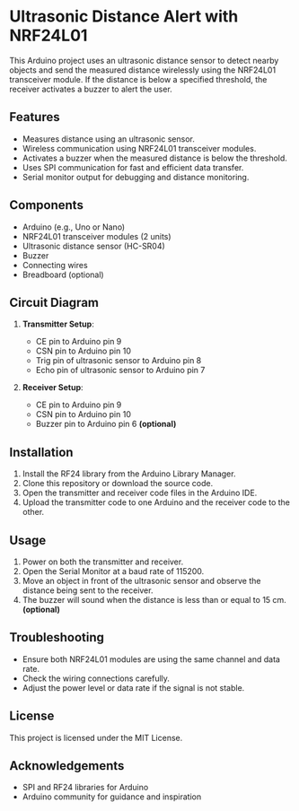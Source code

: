 # Ultrasonic Distance Alert with NRF24L01

This Arduino project uses an ultrasonic distance sensor to detect nearby objects and send the measured distance wirelessly using the NRF24L01 transceiver module. If the distance is below a specified threshold, the receiver activates a buzzer to alert the user.

## Features
- Measures distance using an ultrasonic sensor.
- Wireless communication using NRF24L01 transceiver modules.
- Activates a buzzer when the measured distance is below the threshold.
- Uses SPI communication for fast and efficient data transfer.
- Serial monitor output for debugging and distance monitoring.

## Components
- Arduino (e.g., Uno or Nano)
- NRF24L01 transceiver modules (2 units)
- Ultrasonic distance sensor (HC-SR04)
- Buzzer
- Connecting wires
- Breadboard (optional)

## Circuit Diagram
1. **Transmitter Setup**:
   - CE pin to Arduino pin 9
   - CSN pin to Arduino pin 10
   - Trig pin of ultrasonic sensor to Arduino pin 8
   - Echo pin of ultrasonic sensor to Arduino pin 7

2. **Receiver Setup**:
   - CE pin to Arduino pin 9
   - CSN pin to Arduino pin 10
   - Buzzer pin to Arduino pin 6 **(optional)**

## Installation
1. Install the RF24 library from the Arduino Library Manager.
2. Clone this repository or download the source code.
3. Open the transmitter and receiver code files in the Arduino IDE.
4. Upload the transmitter code to one Arduino and the receiver code to the other.

## Usage
1. Power on both the transmitter and receiver.
2. Open the Serial Monitor at a baud rate of 115200.
3. Move an object in front of the ultrasonic sensor and observe the distance being sent to the receiver.
4. The buzzer will sound when the distance is less than or equal to 15 cm. **(optional)**

## Troubleshooting
- Ensure both NRF24L01 modules are using the same channel and data rate.
- Check the wiring connections carefully.
- Adjust the power level or data rate if the signal is not stable.

## License
This project is licensed under the MIT License.

## Acknowledgements
- SPI and RF24 libraries for Arduino
- Arduino community for guidance and inspiration

